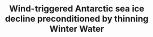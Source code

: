 ---
title: "Wind-triggered Antarctic sea ice decline preconditioned by thinning Winter Water"
citation: "Spira, T, **du Plessis, M.D.**, Haumann, F.A., Giddy, I.S., Narayanan, A., Silvano, A., Swart, S., 2025. Wind-triggered Antarctic sea ice decline preconditioned by thinning Winter Water. *Nature Climate Change.*"
category: submitted
---
